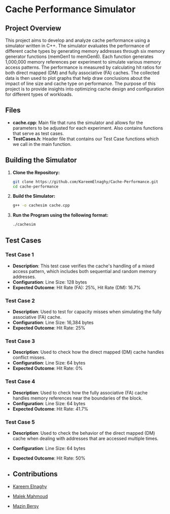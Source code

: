 # Cache Performance Simulator

## Project Overview

This project aims to develop and analyze cache performance using a simulator written in C++. The simulator evaluates the performance of different cache types by generating memory addresses through six memory generator functions (memGen1 to memGen6). Each function generates 1,000,000 memory references per experiment to simulate various memory access patterns. The performance is measured by calculating hit ratios for both direct mapped (DM) and fully associative (FA) caches. The collected data is then used to plot graphs that help draw conclusions about the impact of line size and cache type on performance. The purpose of this project is to provide insights into optimizing cache design and configuration for different types of workloads.

## Files

- **cache.cpp**: Main file that runs the simulator and allows for the parameters to be adjusted for each experiment. Also contains functions that serve as test cases.
- **TestCases.h**: Header file that contains our Test Case functions which we call in the main function.

## Building the Simulator
1. **Clone the Repository:**
   ```bash
   git clone https://github.com/KareemElnaghy/Cache-Performance.git
   cd cache-performance
2. **Build the Simulator:**
   ```bash
   g++ -o cachesim cache.cpp
3. **Run the Program using the following format:**
   ```bash  
   ./cachesim
## Test Cases

### Test Case 1
- **Description**: This test case verifies the cache's handling of a mixed access pattern, which includes both sequential and random memory addresses.
- **Configuration**: Line Size: 128 bytes
- **Expected Outcome**: Hit Rate (FA): 25%, Hit Rate (DM): 16.7%
  
### Test Case 2
- **Description**: Used to test for capacity misses when simulating the fully associative (FA) cache.
- **Configuration**: Line Size: 16,384 bytes
- **Expected Outcome**: Hit Rate: 25%

### Test Case 3
- **Description**: Used to check how the direct mapped (DM) cache handles conflict misses.
- **Configuration**: Line Size: 64 bytes
- **Expected Outcome**: Hit Rate: 0%

### Test Case 4
- **Description**: Used to check how the fully associative (FA) cache handles memory references near the boundaries of the block.
- **Configuration**: Line Size: 64 bytes
- **Expected Outcome**: Hit Rate: 41.7%

### Test Case 5
- **Description**: Used to check the behavior of the direct mapped (DM) cache when dealing with addresses that are accessed multiple times.
- **Configuration**: Line Size: 64 bytes
- **Expected Outcome**: Hit Rate: 50%

- ## Contributions
- [Kareem Elnaghy](https://github.com/KareemElnaghy) 
- [Malek Mahmoud](https://github.com/malekrouk)
- [Mazin Bersy](https://github.com/mazinbersy) 



